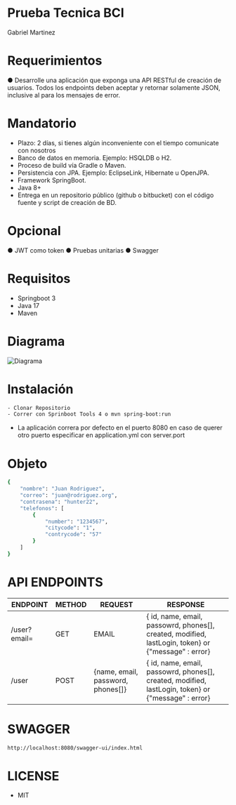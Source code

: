 # Prueba Tecnica BCI
Gabriel Martinez

# Requerimientos
● Desarrolle una aplicación que exponga una API RESTful de creación de usuarios.
 Todos los endpoints deben aceptar y retornar solamente JSON, inclusive al para los mensajes de
 error.

 # Mandatorio
- Plazo: 2 días, si tienes algún inconveniente con el tiempo comunicate con nosotros
-  Banco de datos en memoria. Ejemplo: HSQLDB o H2.
-  Proceso de build vía Gradle o Maven.
-  Persistencia con JPA. Ejemplo: EclipseLink, Hibernate u OpenJPA.
-  Framework SpringBoot.
-  Java 8+
-  Entrega en un repositorio público (github o bitbucket) con el código fuente y script de
 creación de BD.

 # Opcional

 ● JWT como token
 ● Pruebas unitarias
 ● Swagger

##
# Requisitos
- Springboot 3
- Java 17
- Maven 

##
# Diagrama
![Diagrama](https://github.com/BiarqGabriel/prueba-tecnica-bci/assets/132589481/a42b7e70-3e9e-462d-9c24-b4143814b7d5)

##
# Instalación
```bash
- Clonar Repositorio
- Correr con Sprinboot Tools 4 o mvn spring-boot:run
```
- La aplicación correra por defecto en el puerto 8080 en caso de querer otro puerto especificar en application.yml con server.port
##
# Objeto
```bash
{
    "nombre": "Juan Rodriguez",
    "correo": "juan@rodriguez.org",
    "contrasena": "hunter22",
    "telefonos": [
        {
            "number": "1234567",
            "citycode": "1",
            "contrycode": "57"
        }
    ]
}
```
##
# API ENDPOINTS
| ENDPOINT| METHOD | REQUEST | RESPONSE |
|---------|--------|---------|----------|
| /user?email= | GET | EMAIL | { id, name, email, passowrd, phones[], created, modified, lastLogin, token}  or {"message" : error} |
| /user | POST | {name, email, password, phones[]} | { id, name, email, passowrd, phones[], created, modified, lastLogin, token}  or {"message" : error} |
##
# SWAGGER
```bash
http://localhost:8080/swagger-ui/index.html
```
##
# LICENSE
- MIT

